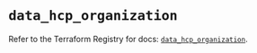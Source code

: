 # `data_hcp_organization`

Refer to the Terraform Registry for docs: [`data_hcp_organization`](https://registry.terraform.io/providers/hashicorp/hcp/0.91.1/docs/data-sources/organization).
